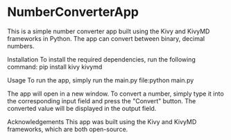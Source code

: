 # NumberConverterApp
This is a simple number converter app built using the Kivy and KivyMD frameworks in Python. The app can convert between binary, decimal numbers.

Installation To install the required dependencies, run the following command: pip install kivy kivymd

Usage To run the app, simply run the main.py file:python main.py

The app will open in a new window. To convert a number, simply type it into the corresponding input field and press the "Convert" button. The converted value will be displayed in the output field.

Acknowledgements This app was built using the Kivy and KivyMD frameworks, which are both open-source.
